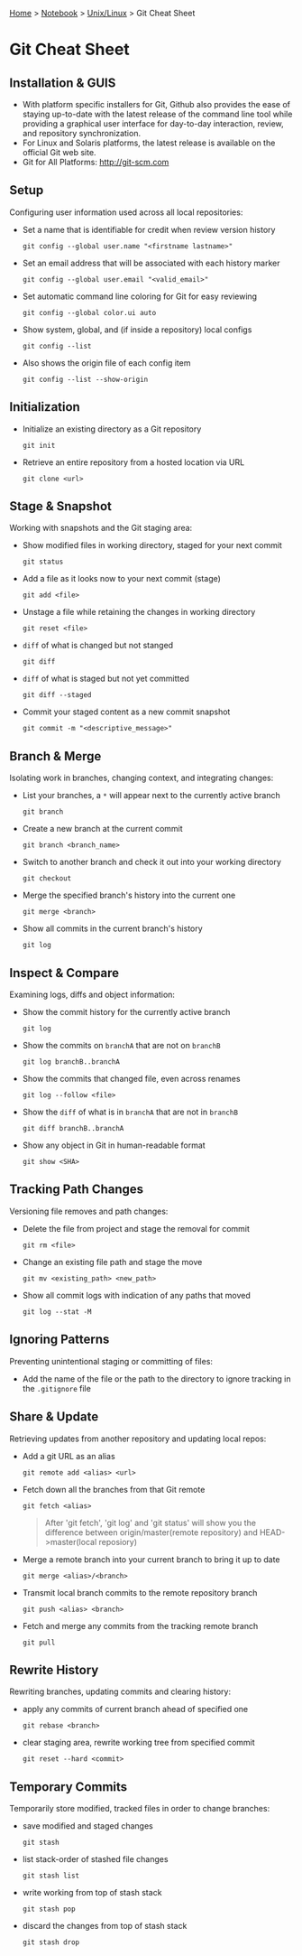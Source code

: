 <a href="../../">Home</a> > <a href="../notebook">Notebook</a> > <a href="./">Unix/Linux</a> > Git Cheat Sheet

# Git Cheat Sheet



## Installation & GUIS

* With platform specific installers for Git, Github also provides the ease of staying up-to-date with the latest release of the command line tool while providing a graphical user interface for day-to-day interaction, review, and repository synchronization.
* For Linux and Solaris platforms, the latest release is available on the official Git web site.
* Git for All Platforms: <http://git-scm.com>




## Setup

Configuring user information used across all local repositories:

- Set a name that is identifiable for credit when review version history

  ```plain
  git config --global user.name "<firstname lastname>"
  ```

- Set an email address that will be associated with each history marker

  ```plain
  git config --global user.email "<valid_email>"
  ```

- Set automatic command line coloring for Git for easy reviewing

  ```plain
  git config --global color.ui auto
  ```

- Show system, global, and (if inside a repository) local configs

  ```plain
  git config --list
  ```

- Also shows the origin file of each config item

  ```plain
  git config --list --show-origin
  ```




## Initialization

* Initialize an existing directory as a Git repository

  ```plain
  git init
  ```

* Retrieve an entire repository from a hosted location via URL

  ```plain
  git clone <url>
  ```




## Stage & Snapshot

Working with snapshots and the Git staging area:

* Show modified files in working directory, staged for your next commit

  ```plain
  git status
  ```

* Add a file as it looks now to your next commit (stage)

  ```plain
  git add <file>
  ```

* Unstage a file while retaining the changes in working directory

  ```plain
  git reset <file>
  ```

* `diff` of what is changed but not stanged

  ```plain
  git diff
  ```

* `diff` of what is staged but not yet committed

  ```plain
  git diff --staged
  ```

* Commit your staged content as a new commit snapshot

  ```plain
  git commit -m "<descriptive_message>"
  ```

  


## Branch & Merge

Isolating work in branches, changing context, and integrating changes:

* List your branches, a `*` will appear next to the currently active branch

  ```plain
  git branch
  ```

* Create a new branch at the current commit

  ```plain
  git branch <branch_name>
  ```

* Switch to another branch and check it out into your working directory

  ```plain
  git checkout
  ```

* Merge the specified branch's history into the current one

  ```plain
  git merge <branch>
  ```

* Show all commits in the current branch's history

  ```plain
  git log
  ```

  


## Inspect & Compare

Examining logs, diffs and object information:

* Show the commit history for the currently active branch

  ```plain
  git log
  ```

* Show the commits on `branchA` that are not on `branchB`

  ```plain
  git log branchB..branchA
  ```

* Show the commits that changed file, even across renames

  ```plain
  git log --follow <file>
  ```

* Show the `diff` of what is in `branchA` that are not in `branchB`

  ```plain
  git diff branchB..branchA
  ```

* Show any object in Git in human-readable format

  ```plain
  git show <SHA>
  ```

  


## Tracking Path Changes

Versioning file removes and path changes:

* Delete the file from project and stage the removal for commit

  ```plain
  git rm <file>
  ```

* Change an existing file path and stage the move

  ```plain
  git mv <existing_path> <new_path>
  ```

* Show all commit logs with indication of any paths that moved

  ```plain
  git log --stat -M
  ```




## Ignoring Patterns

Preventing unintentional staging or committing of files:

* Add the name of the file or the path to the directory to ignore tracking in the `.gitignore` file




## Share & Update

Retrieving updates from another repository and updating local repos:

* Add a git URL as an alias

  ```plain
  git remote add <alias> <url>
  ```

* Fetch down all the branches from that Git remote

  ```plain
  git fetch <alias>
  ```

  > After 'git fetch', 'git log' and 'git status' will show you the difference between origin/master(remote repository) and HEAD->master(local reposiory)

* Merge a remote branch into your current branch to bring it up to date

  ```plain
  git merge <alias>/<branch>
  ```

* Transmit local branch commits to the remote repository branch

  ```plain
  git push <alias> <branch>
  ```

* Fetch and merge any commits from the tracking remote branch

  ```plain
  git pull
  ```




## Rewrite History

Rewriting branches, updating commits and clearing history:

* apply any commits of current branch ahead of specified one

  ```plain
  git rebase <branch>
  ```

* clear staging area, rewrite working tree from specified commit

  ```plain
  git reset --hard <commit>
  ```




## Temporary Commits

Temporarily store modified, tracked files in order to change branches:

* save modified and staged changes

  ```plain
  git stash
  ```

* list stack-order of stashed file changes

  ```plain
  git stash list
  ```

* write working from top of stash stack

  ```plain
  git stash pop
  ```

* discard the changes from top of stash stack

  ```plain
  git stash drop
  ```

